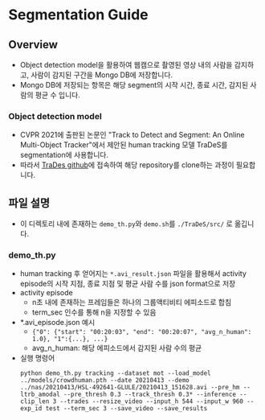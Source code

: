 # Segmentation Guide
## Overview
- Object detection model을 활용하여 웹캠으로 촬영된 영상 내의 사람을 감지하고, 사람이 감지된 구간을 Mongo DB에 저장합니다.
- Mongo DB에 저장되는 항목은 해당 segment의 시작 시간, 종료 시간, 감지된 사람의 평균 수 입니다.

### Object detection model
- CVPR 2021에 출판된 논문인 "Track to Detect and Segment: An Online Multi-Object Tracker"에서 제안된 human tracking 모델 TraDeS를 segmentation에 사용합니다.
- 따라서 [TraDes github](https://github.com/JialianW/TraDeS)에 접속하여 해당 repository를 clone하는 과정이 필요합니다.


## 파일 설명
- 이 디렉토리 내에 존재하는 `demo_th.py`와 `demo.sh`를 `./TraDeS/src/` 로 옮깁니다.
### demo_th.py
- human tracking 후 얻어지는 `*.avi_result.json` 파일을 활용해서 activity episode의 시작 지점, 종료 지점 및 평균 사람 수를 json format으로 저장
- activity episode
    - n초 내에 존재하는 프레임들은 하나의 그룹액티비티 에피소드로 합침
    - term_sec 인수를 통해 n을 지정할 수 있음
- *.avi_episode.json 예시
    - `{"0": {"start": "00:20:03", "end": "00:20:07", "avg_n_human": 1.0}, "1":{...}, ...}`
    - avg_n_human: 해당 에피소드에서 감지된 사람 수의 평균
- 실행 명령어
    ```
    python demo_th.py tracking --dataset mot --load_model ../models/crowdhuman.pth --date 20210413 --demo ../nas/20210413/HSL-492641-GLULE/20210413_151628.avi --pre_hm --ltrb_amodal --pre_thresh 0.3 --track_thresh 0.3* --inference --clip_len 3 --trades --resize_video --input_h 544 --input_w 960 --exp_id test --term_sec 3 --save_video --save_results
    ```